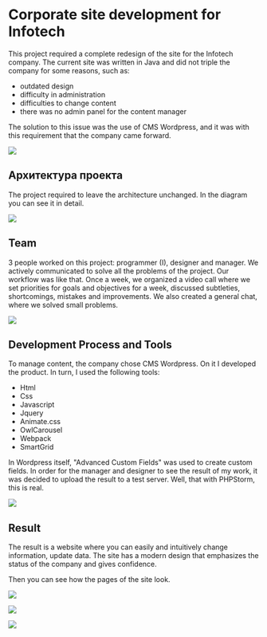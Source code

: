 # Corporate site development for Infotech

This project required a complete redesign of the site for the Infotech company. The current site was written in Java and did not triple the company for some reasons, such as:
* outdated design
* difficulty in administration
* difficulties to change content
* there was no admin panel for the content manager

The solution to this issue was the use of CMS Wordpress, and it was with this requirement that the company came forward.

 ![](doc/1.jpg)

## Архитектура проекта

The project required to leave the architecture unchanged. In the diagram you can see it in detail.

![](doc/Architecture.jpg)

## Team 

3 people worked on this project: programmer (I), designer and manager. We actively communicated to solve all the problems of the project. Our workflow was like that. Once a week, we organized a video call where we set priorities for goals and objectives for a week, discussed subtleties, shortcomings, mistakes and improvements. We also created a general chat, where we solved small problems.

 ![](doc/2.jpg)

 ## Development Process and Tools
 
To manage content, the company chose CMS Wordpress. On it I developed the product. In turn, I used the following tools:
 * Html
 * Css
 * Javascript
 * Jquery
 * Animate.css
 * OwlCarousel
 * Webpack
 * SmartGrid
 
 In Wordpress itself, "Advanced Custom Fields" was used to create custom fields. In order for the manager and designer to see the result of my work, it was decided to upload the result to a test server. Well, that with PHPStorm, this is real.
 
  ![](doc/3.jpg)
 
 ## Result
 
The result is a website where you can easily and intuitively change information, update data. The site has a modern design that emphasizes the status of the company and gives confidence.
 
 Then you can see how the pages of the site look.
 
![](doc/4.jpg)

![](doc/5.jpg)

![](doc/6.jpg)
